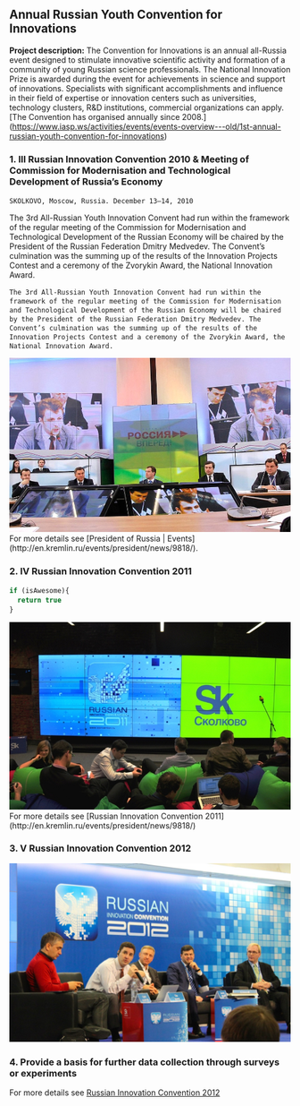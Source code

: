 ## Annual Russian Youth Convention for Innovations

**Project description:** The Convention for Innovations is an annual all-Russia event designed to stimulate innovative scientific activity and formation of a community of young Russian science professionals. The National Innovation Prize is awarded during the event for achievements in science and support of innovations. Specialists with significant accomplishments and influence in their field of expertise or innovation centers such as universities, technology clusters, R&D institutions, commercial organizations can apply. [The Convention has organised annually since 2008.] (https://www.iasp.ws/activities/events/events-overview---old/1st-annual-russian-youth-convention-for-innovations)

### 1. III Russian Innovation Convention 2010 & Meeting of Commission for Modernisation and Technological Development of Russia’s Economy

```
SKOLKOVO, Moscow, Russia. December 13–14, 2010
```

The 3rd All-Russian Youth Innovation Convent had run within the framework of the regular meeting of the Commission for Modernisation and Technological Development of the Russian Economy will be chaired by the President of the Russian Federation Dmitry Medvedev. The Convent’s culmination was the summing up of the results of the Innovation Projects Contest and a ceremony of the Zvorykin Award, the National Innovation Award.

```
The 3rd All-Russian Youth Innovation Convent had run within the framework of the regular meeting of the Commission for Modernisation and Technological Development of the Russian Economy will be chaired by the President of the Russian Federation Dmitry Medvedev. The Convent’s culmination was the summing up of the results of the Innovation Projects Contest and a ceremony of the Zvorykin Award, the National Innovation Award.
```

<img src="images/con10.jpg?raw=true"/>
For more details see [President of Russia | Events](http://en.kremlin.ru/events/president/news/9818/).

### 2. IV Russian Innovation Convention 2011

```javascript
if (isAwesome){
  return true
}
```
<img src="images/con11.jpg?raw=true"/>
For more details see [Russian Innovation Convention 2011](http://en.kremlin.ru/events/president/news/9818/)

### 3. V Russian Innovation Convention 2012

<img src="images/con12-2.jpg?raw=true"/>

### 4. Provide a basis for further data collection through surveys or experiments

For more details see [Russian Innovation Convention 2012](http://sk.ru/foundation/events/december2012/iconvention/)

